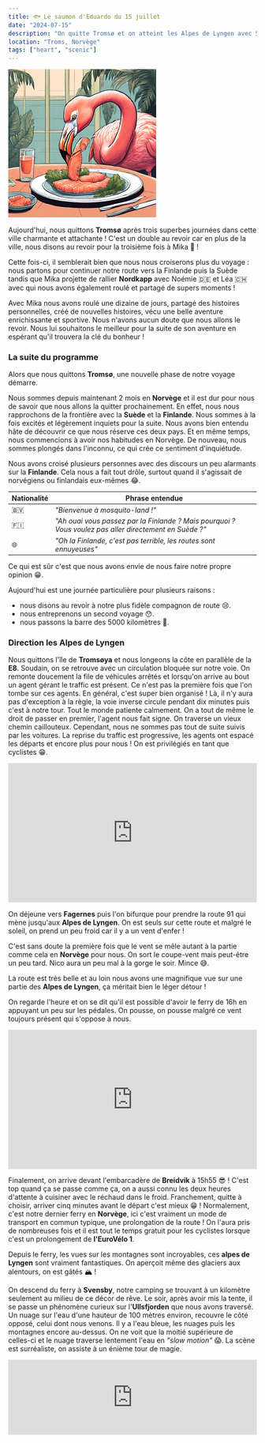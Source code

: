 ```yaml
---
title: 🐟 Le saumon d'Eduardo du 15 juillet
date: "2024-07-15"
description: "On quitte Tromsø et on atteint les Alpes de Lyngen avec 5000 kilomètres au compteur !"
location: "Troms, Norvège"
tags: ["heart", "scenic"]
---
```


![Saumon d'Eduardo](../saumon_eduardo.png)

Aujourd'hui, nous quittons **Tromsø** après trois superbes journées dans cette ville charmante et attachante ! C'est un double au revoir car en plus de la ville, nous disons au revoir pour la troisième fois à Mika 🤗 !

Cette fois-ci, il semblerait bien que nous nous croiserons plus du voyage : nous partons pour continuer notre route vers la Finlande puis la Suède tandis que Mika projette de rallier **Nordkapp** avec Noémie<span class="d-emoji">&nbsp;🇩🇪</span> et Léa<span class="d-emoji">&nbsp;🇨🇭</span> avec qui nous avons également roulé et partagé de supers moments !

Avec Mika nous avons roulé une dizaine de jours, partagé des histoires personnelles, créé de nouvelles histoires, vécu une belle aventure enrichissante et sportive. Nous n'avons aucun doute que nous allons le revoir. Nous lui souhaitons le meilleur pour la suite de son aventure en espérant qu'il trouvera la clé du bonheur !

### La suite du programme

Alors que nous quittons **Tromsø**, une nouvelle phase de notre voyage démarre.

Nous sommes depuis maintenant 2 mois en **Norvège** et il est dur pour nous de savoir que nous allons la quitter prochainement. En effet, nous nous rapprochons de la frontière avec la **Suède** et la **Finlande**. Nous sommes à la fois excités et légèrement inquiets pour la suite. Nous avons bien entendu hâte de découvrir ce que nous réserve ces deux pays. Et en même temps, nous commencions à avoir nos habitudes en Norvège. De nouveau, nous sommes plongés dans l'inconnu, ce qui crée ce sentiment d'inquiétude.

Nous avons croisé plusieurs personnes avec des discours un peu alarmants sur la **Finlande**. Cela nous a fait tout drôle, surtout quand il s'agissait de norvégiens ou finlandais eux-mêmes 😂.

| Nationalité                     | Phrase entendue                                                                                        |
| ------------------------------- | ------------------------------------------------------------------------------------------------------ |
| <span class="d-emoji">🇧🇻</span> | _"Bienvenue à mosquito-land !"_                                                                        |
| <span class="d-emoji">🇫🇮</span> | _"Ah ouai vous passez par la Finlande ? Mais pourquoi ? Vous voulez pas aller directement en Suède ?"_ |
| 🌐                              | _"Oh la Finlande, c'est pas terrible, les routes sont ennuyeuses"_                                     |

Ce qui est sûr c'est que nous avons envie de nous faire notre propre opinion 😁.

Aujourd'hui est une journée particulière pour plusieurs raisons :

- nous disons au revoir à notre plus fidèle compagnon de route 😢.
- nous entreprenons un second voyage 😯.
- nous passons la barre des 5000 kilomètres 🥳.

### Direction les Alpes de Lyngen

Nous quittons l'île de **Tromsøya** et nous longeons la côte en parallèle de la **E8**. Soudain, on se retrouve avec un circulation bloquée sur notre voie. On remonte doucement la file de véhicules arrêtés et lorsqu'on arrive au bout un agent gérant le traffic est présent. Ce n'est pas la première fois que l'on tombe sur ces agents. En général, c'est super bien organisé ! Là, il n'y aura pas d'exception à la règle, la voie inverse circule pendant dix minutes puis c'est à notre tour. Tout le monde patiente calmement. On a tout de même le droit de passer en premier, l'agent nous fait signe. On traverse un vieux chemin caillouteux. Cependant, nous ne sommes pas tout de suite suivis par les voitures. La reprise du traffic est progressive, les agents ont espacé les départs et encore plus pour nous ! On est privilégiés en tant que cyclistes 😁.

<div style="width: 100%; height: 0; position: relative; padding-bottom: 56%;"><iframe src="https://giphy.com/embed/i3MvZu1gfx5PCYAk3S" style="top: 0; left: 0; width: 100%; height: 100%; position: absolute; border: 0;" allowfullscreen scrolling="no" allow="encrypted-media;" class="giphy-embed"></iframe></div>

On déjeune vers **Fagernes** puis l'on bifurque pour prendre la route 91 qui mène jusqu'aux **Alpes de Lyngen**. On est seuls sur cette route et malgré le soleil, on prend un peu froid car il y a un vent d'enfer !

C'est sans doute la première fois que le vent se mêle autant à la partie comme cela en **Norvège** pour nous. On sort le coupe-vent mais peut-être un peu tard. Nico aura un peu mal à la gorge le soir. Mince 😅.

La route est très belle et au loin nous avons une magnifique vue sur une partie des **Alpes de Lyngen**, ça méritait bien le léger détour !

On regarde l'heure et on se dit qu'il est possible d'avoir le ferry de 16h en appuyant un peu sur les pédales. On pousse, on pousse malgré ce vent toujours présent qui s'oppose à nous.

<div style="width: 100%; height: 0; position: relative; padding-bottom: 56%;"><iframe src="https://giphy.com/embed/nI3hgTqQWhOV8WYtYF" style="top: 0; left: 0; width: 100%; height: 100%; position: absolute; border: 0;" allowfullscreen scrolling="no" allow="encrypted-media;" class="giphy-embed"></iframe></div>

Finalement, on arrive devant l'embarcadère de **Breidvik** à 15h55 😎 ! C'est top quand ça se passe comme ça, on a aussi connu les deux heures d'attente à cuisiner avec le réchaud dans le froid. Franchement, quitte à choisir, arriver cinq minutes avant le départ c'est mieux 😁 ! Normalement, c'est notre dernier ferry en **Norvège**, ici c'est vraiment un mode de transport en commun typique, une prolongation de la route ! On l'aura pris de nombreuses fois et il est tout le temps gratuit pour les cyclistes lorsque c'est un prolongement de **l'EuroVélo 1**.

Depuis le ferry, les vues sur les montagnes sont incroyables, ces **alpes de Lyngen** sont vraiment fantastiques. On aperçoit même des glaciers aux alentours, on est gâtés 🏔️ !

On descend du ferry à **Svensby**, notre camping se trouvant à un kilomètre seulement au milieu de ce décor de rêve. Le soir, après avoir mis la tente, il se passe un phénomène curieux sur l'**Ullsfjorden** que nous avons traversé. Un nuage sur l'eau d'une hauteur de 100 mètres environ, recouvre le côté opposé, celui dont nous venons. Il y a l'eau bleue, les nuages puis les montagnes encore au-dessus. On ne voit que la moitié supérieure de celles-ci et le nuage traverse lentement l'eau en _"slow motion"_ 😱. La scène est surréaliste, on assiste à un énième tour de magie.

<div style="left: 0; width: 100%; height: 152px; position: relative;"><iframe src="https://open.spotify.com/embed/track/3brm8qxTrdnbvuEOCloIch?utm_source=oembed" style="top: 0; left: 0; width: 100%; height: 100%; position: absolute; border: 0;" allowfullscreen allow="clipboard-write; encrypted-media; fullscreen; picture-in-picture;"></iframe></div>
